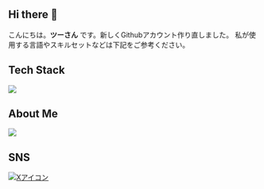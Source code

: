 ## Hi there 👋
こんにちは。**ツーさん** です。新しくGithubアカウント作り直しました。
私が使用する言語やスキルセットなどは下記をご参考ください。

## Tech Stack
![](https://skillicons.dev/icons?i=typescript,react,next,js,html,css,figma)

## About Me
![](https://github-readme-stats.vercel.app/api/top-langs?username=twosun-8-git&show_icons=true&locale=en)

## SNS
[![Xアイコン](https://skillicons.dev/icons?i=twitter)](https://x.com/twosun8x)
